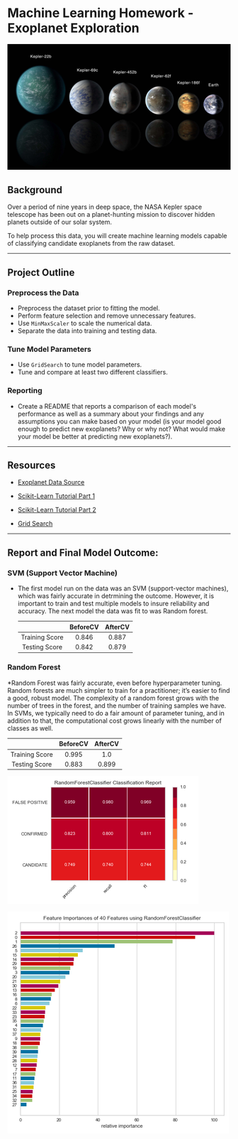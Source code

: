 # Machine Learning Homework - Exoplanet Exploration

![exoplanets.jpg](Images/exoplanets.jpg)

## Background

Over a period of nine years in deep space, the NASA Kepler space telescope has been out on a planet-hunting mission to discover hidden planets outside of our solar system.

To help process this data, you will create machine learning models capable of classifying candidate exoplanets from the raw dataset.

- - -

## Project Outline

### Preprocess the Data

* Preprocess the dataset prior to fitting the model.
* Perform feature selection and remove unnecessary features.
* Use `MinMaxScaler` to scale the numerical data.
* Separate the data into training and testing data.

### Tune Model Parameters

* Use `GridSearch` to tune model parameters.
* Tune and compare at least two different classifiers.

### Reporting

* Create a README that reports a comparison of each model's performance as well as a summary about your findings and any assumptions you can make based on your model (is your model good enough to predict new exoplanets? Why or why not? What would make your model be better at predicting new exoplanets?).

- - -

## Resources

* [Exoplanet Data Source](https://www.kaggle.com/nasa/kepler-exoplanet-search-results)

* [Scikit-Learn Tutorial Part 1](https://www.youtube.com/watch?v=4PXAztQtoTg)

* [Scikit-Learn Tutorial Part 2](https://www.youtube.com/watch?v=gK43gtGh49o&t=5858s)

* [Grid Search](https://scikit-learn.org/stable/modules/grid_search.html)

- - -

## Report and Final Model Outcome:

### SVM (Support Vector Machine)

* The first model run on the data was an SVM (support-vector machines), which was fairly accurate in detrmining the outcome. However, it is important to train and test multiple models to insure reliability and accuracy.  The next model the data was fit to was Random forest.

  |               | BeforeCV      | AfterCV       |
  |:-------------:|:-------------:|:-------------:|
  |Training Score | 0.846         | 0.887         |
  |Testing Score  | 0.842         | 0.879         |
  
### Random Forest

*Random Forest was fairly accurate, even before hyperparameter tuning. Random forests are much simpler to train for a practitioner; it’s easier to find a good, robust model. The complexity of a random forest grows with the number of trees in the forest, and the number of training samples we have. In SVMs, we typically need to do a fair amount of parameter tuning, and in addition to that, the computational cost grows linearly with the number of classes as well.

  |               | BeforeCV      | AfterCV       |
  |:-------------:|:-------------:|:-------------:|
  |Training Score | 0.995         | 1.0           |
  |Testing Score  | 0.883         | 0.899         |

![randomforest_classificationreport.png](starter_code/randomforest_classificationreport.png)

  ![featureimportance.png](starter_code/featureimportance.png)